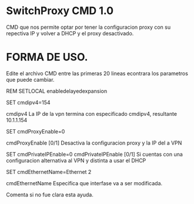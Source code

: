 # SwitchProxy CMD 1.0
CMD que nos permite optar por tener la configuracion proxy con su repectiva IP y volver a DHCP y el proxy desactivado.

# FORMA DE USO.

Edite el archivo CMD entre las primeras 20 lineas econtrara los parametros que puede cambiar.

REM SETLOCAL enabledelayedexpansion

SET cmdipv4=154

cmdipv4 La IP de la vpn termina con especificado cmdipv4, resultante 10.1.1.154

SET cmdProxyEnable=0

cmdProxyEnable [0/1] Desactiva la configuracion proxy y la IP del a VPN

SET cmdPrivateIPEnable=0
cmdPrivateIPEnable [0/1] Si cuentas con una configuracion alternativa al VPN y distinta a usar el DHCP 

SET cmdEthernetName=Ethernet 2

cmdEthernetName Especifica que interfase va a ser modificada.


Comenta si no fue clara esta ayuda.
